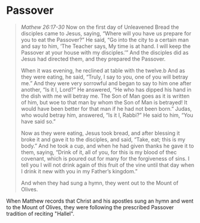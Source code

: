 # Passover

> *Mathew 26:17-30*
> Now on the first day of Unleavened Bread the disciples came to Jesus, saying, “Where will you have us prepare for you to eat the Passover?” He said, “Go into the city to a certain man and say to him, ‘The Teacher says, My time is at hand. I will keep the Passover at your house with my disciples.’” And the disciples did as Jesus had directed them, and they prepared the Passover.
> 
> When it was evening, he reclined at table with the twelve.b And as they were eating, he said, “Truly, I say to you, one of you will betray me.” And they were very sorrowful and began to say to him one after another, “Is it I, Lord?” He answered, “He who has dipped his hand in the dish with me will betray me. The Son of Man goes as it is written of him, but woe to that man by whom the Son of Man is betrayed! It would have been better for that man if he had not been born.” Judas, who would betray him, answered, “Is it I, Rabbi?” He said to him, “You have said so.”
> 
> Now as they were eating, Jesus took bread, and after blessing it broke it and gave it to the disciples, and said, “Take, eat; this is my body.” And he took a cup, and when he had given thanks he gave it to them, saying, “Drink of it, all of you, for this is my blood of thec covenant, which is poured out for many for the forgiveness of sins. I tell you I will not drink again of this fruit of the vine until that day when I drink it new with you in my Father’s kingdom.”
>
> And when they had sung a hymn, they went out to the Mount of Olives.

When Matthew records that Christ and his apostles sung an hymn and went to the Mount of Olives, they were following the prescribed Passover tradition of reciting "Hallel".
